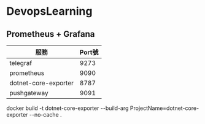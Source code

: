 # DevopsLearning



## Prometheus + Grafana

|  服務	| Port號 |
|  ----	| ---- |
| telegraf              | 9273 |
| prometheus            | 9090 |
| dotnet-core-exporter  | 8787 |
| pushgateway           | 9091 |


docker build -t dotnet-core-exporter --build-arg ProjectName=dotnet-core-exporter --no-cache .